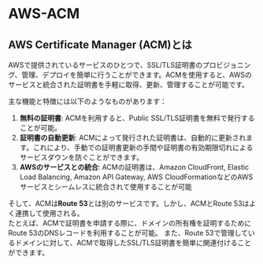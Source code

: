 # AWS-ACM

## AWS Certificate Manager (ACM)とは

AWSで提供されているサービスのひとつで、SSL/TLS証明書のプロビジョニング、管理、デプロイを簡単に行うことができます。ACMを使用すると、AWSのサービスと統合された証明書を手軽に取得、更新、管理することが可能です。

主な機能と特徴には以下のようなものがあります：

1. **無料の証明書**: ACMを利用すると、Public SSL/TLS証明書を無料で発行することが可能。
2. **証明書の自動更新**: ACMによって発行された証明書は、自動的に更新されます。これにより、手動での証明書更新の手間や証明書の有効期限切れによるサービスダウンを防ぐことができます。
3. **AWSのサービスとの統合**: ACMの証明書は、Amazon CloudFront, Elastic Load Balancing, Amazon API Gateway, AWS CloudFormationなどのAWSサービスとシームレスに統合されて使用することが可能

そして、ACMは**Route 53**とは別のサービスです。しかし、ACMとRoute 53はよく連携して使用される。  
たとえば、ACMで証明書を申請する際に、ドメインの所有権を証明するためにRoute 53のDNSレコードを利用することが可能。
また、Route 53で管理しているドメインに対して、ACMで取得したSSL/TLS証明書を簡単に関連付けることができます。